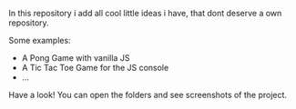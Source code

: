 In this repository i add all cool little ideas i have, that dont deserve a own repository.

Some examples:

- A Pong Game with vanilla JS
- A Tic Tac Toe Game for the JS console
- ...

Have a look! You can open the folders and see screenshots of the project.
